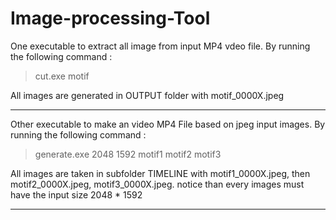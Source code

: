# Image-processing-Tool

One executable to extract all image from input  MP4 vdeo file. 
By running the following command :
> cut.exe motif


All images are generated in OUTPUT folder with motif_0000X.jpeg

--------------------------
Other executable to make an video MP4 File based on jpeg input images.
By running the following command :
> generate.exe 2048 1592 motif1 motif2 motif3


All images are taken in subfolder TIMELINE with motif1_0000X.jpeg, then motif2_0000X.jpeg, motif3_0000X.jpeg. notice than every images must have the input size 2048 * 1592

--------------------------
